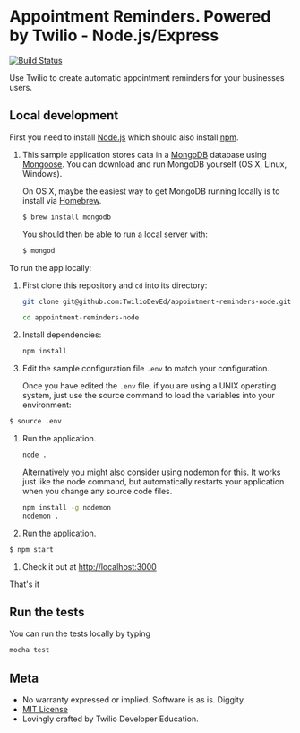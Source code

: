 # Appointment Reminders. Powered by Twilio - Node.js/Express

[![Build
Status](https://travis-ci.org/TwilioDevEd/appointment-reminders-node.svg?branch=master)](https://travis-ci.org/TwilioDevEd/appointment-reminders-node)


Use Twilio to create automatic appointment reminders for your businesses users.


## Local development

First you need to install [Node.js](http://nodejs.org/) which
should also install [npm](https://www.npmjs.com/).

1. This sample application stores data in a [MongoDB](https://www.mongodb.org/) database using [Mongoose](http://mongoosejs.com/). You can download and run MongoDB yourself (OS X, Linux, Windows).

   On OS X, maybe the easiest way to get MongoDB running locally is to install via [Homebrew](http://brew.sh/).

   ```bash
   $ brew install mongodb
   ```
   You should then be able to run a local server with:

   ```bash
   $ mongod
   ```

To run the app locally:
1. First clone this repository and `cd` into its directory:
   ```bash
   git clone git@github.com:TwilioDevEd/appointment-reminders-node.git

   cd appointment-reminders-node
   ```

1. Install dependencies:

    ```bash
    npm install
    ```

4. Edit the sample configuration file `.env` to match your configuration.

   Once you have edited the `.env` file, if you are using a UNIX operating system, just use the source command to load the variables into your environment:

  ```bash
  $ source .env
  ```

1. Run the application.

    ```bash
    node .
    ```
    Alternatively you might also consider using [nodemon](https://github.com/remy/nodemon) for this. It works just like
    the node command, but automatically restarts your application when you change any source code files.

    ```bash
    npm install -g nodemon
    nodemon .
    ```

1. Run the application.

  ```bash
  $ npm start
  ```

1. Check it out at [http://localhost:3000](http://localhost:3000)

That's it

## Run the tests

You can run the tests locally by typing

```bash
mocha test
```

## Meta

* No warranty expressed or implied. Software is as is. Diggity.
* [MIT License](http://www.opensource.org/licenses/mit-license.html)
* Lovingly crafted by Twilio Developer Education.
